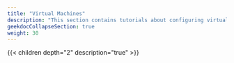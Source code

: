 ```yaml
---
title: "Virtual Machines"
description: "This section contains tutorials about configuring virtual machines in TrueNAS CORE."
geekdocCollapseSection: true
weight: 30
---
```


{{< children depth="2" description="true" >}}
